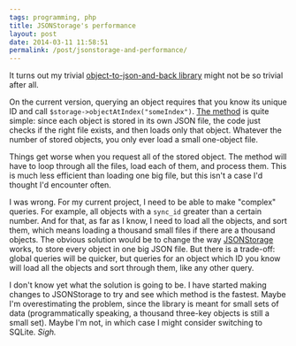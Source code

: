 ```yaml
---
tags: programming, php
title: JSONStorage's performance
layout: post
date: 2014-03-11 11:58:51
permalink: /post/jsonstorage-and-performance/
---
```


It turns out my trivial [object-to-json-and-back library][1] might not be so trivial after all.

On the current version, querying an object requires that you know its unique ID and call `$storage->objectAtIndex("someIndex")`. [The method][2] is quite simple: since each object is stored in its own JSON file, the code just checks if the right file exists, and then loads only that object. Whatever the number of stored objects, you only ever load a small one-object file.

<!--more-->

Things get worse when you request all of the stored object. The method will have to loop through all the files, load each of them, and process them. This is much less efficient than loading one big file, but this isn't a case I'd thought I'd encounter often.

I was wrong. For my current project, I need to be able to make "complex" queries. For example, all objects with a `sync_id` greater than a certain number. And for that, as far as I know, I need to load all the objects, and sort them, which means loading a thousand small files if there are a thousand objects. The obvious solution would be to change the way [JSONStorage][3] works, to store every object in one big JSON file. But there is a trade-off: global queries will be quicker, but queries for an object which ID you know will load all the objects and sort through them, like any other query.

I don't know yet what the solution is going to be. I have started making changes to JSONStorage to try and see which method is the fastest. Maybe I'm overestimating the problem, since the library is meant for small sets of data (programmatically speaking, a thousand three-key objects is still a small set). Maybe I'm not, in which case I might consider switching to SQLite. _Sigh._


[1]: http://cesarparent.com/2014/02/php-objects-and-json/
[2]: https://github.com/cesarparent/JSONStorage/blob/master/Storage.php#L83
[3]: https://github.com/cesarparent/JSONStorage/